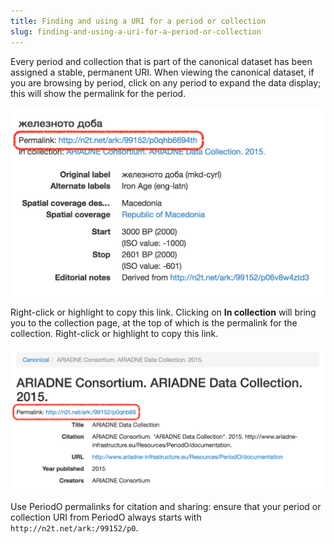 ```yaml
---
title: Finding and using a URI for a period or collection
slug: finding-and-using-a-uri-for-a-period-or-collection
---
```


Every period and collection that is part of the canonical dataset has been assigned a stable, permanent URI. When viewing the canonical dataset, if you are browsing by period, click on any period to expand the data display; this will show the permalink for the period. 

<img class="screenshot center" alt="Finding the permalink for a period definition." src="/images/period-permalink.png" width="549">

Right-click or highlight to copy this link. Clicking on **In collection** will bring you to the collection page, at the top of which is the permalink for the collection. Right-click or highlight to copy this link.

<img class="screenshot center" alt="Finding the permalink for a period collection." src="/images/collection-permalink.png" width="748">

Use PeriodO permalinks for citation and sharing: ensure that your period or collection URI from PeriodO always starts with `http://n2t.net/ark:/99152/p0`.

